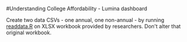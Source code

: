 #Understanding College Affordability - Lumina dashboard

Create two data CSVs - one annual, one non-annual - by running [readdata.R](scripts/readdata.R) on XLSX workbook provided by researchers. Don't alter that original workbook.